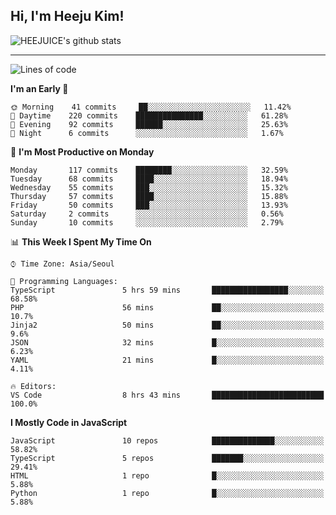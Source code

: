 ## Hi, I'm Heeju Kim!

![HEEJUICE's github stats](https://github-readme-stats.vercel.app/api?username=HEEJUICE&show_icons=true)

---
<!--START_SECTION:waka-->
![Lines of code](https://img.shields.io/badge/From%20Hello%20World%20I%27ve%20Written-19.6%20million%20lines%20of%20code-blue)

**I'm an Early 🐤** 

```text
🌞 Morning    41 commits     ██░░░░░░░░░░░░░░░░░░░░░░░   11.42% 
🌆 Daytime    220 commits    ███████████████░░░░░░░░░░   61.28% 
🌃 Evening    92 commits     ██████░░░░░░░░░░░░░░░░░░░   25.63% 
🌙 Night      6 commits      ░░░░░░░░░░░░░░░░░░░░░░░░░   1.67%

```
📅 **I'm Most Productive on Monday** 

```text
Monday       117 commits    ████████░░░░░░░░░░░░░░░░░   32.59% 
Tuesday      68 commits     ████░░░░░░░░░░░░░░░░░░░░░   18.94% 
Wednesday    55 commits     ███░░░░░░░░░░░░░░░░░░░░░░   15.32% 
Thursday     57 commits     ████░░░░░░░░░░░░░░░░░░░░░   15.88% 
Friday       50 commits     ███░░░░░░░░░░░░░░░░░░░░░░   13.93% 
Saturday     2 commits      ░░░░░░░░░░░░░░░░░░░░░░░░░   0.56% 
Sunday       10 commits     ░░░░░░░░░░░░░░░░░░░░░░░░░   2.79%

```


📊 **This Week I Spent My Time On** 

```text
⌚︎ Time Zone: Asia/Seoul

💬 Programming Languages: 
TypeScript               5 hrs 59 mins       █████████████████░░░░░░░░   68.58% 
PHP                      56 mins             ██░░░░░░░░░░░░░░░░░░░░░░░   10.7% 
Jinja2                   50 mins             ██░░░░░░░░░░░░░░░░░░░░░░░   9.6% 
JSON                     32 mins             █░░░░░░░░░░░░░░░░░░░░░░░░   6.23% 
YAML                     21 mins             █░░░░░░░░░░░░░░░░░░░░░░░░   4.11%

🔥 Editors: 
VS Code                  8 hrs 43 mins       █████████████████████████   100.0%

```

**I Mostly Code in JavaScript** 

```text
JavaScript               10 repos            ██████████████░░░░░░░░░░░   58.82% 
TypeScript               5 repos             ███████░░░░░░░░░░░░░░░░░░   29.41% 
HTML                     1 repo              █░░░░░░░░░░░░░░░░░░░░░░░░   5.88% 
Python                   1 repo              █░░░░░░░░░░░░░░░░░░░░░░░░   5.88%

```



<!--END_SECTION:waka-->
